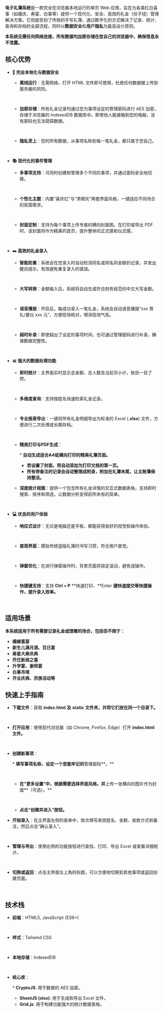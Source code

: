 **电子礼簿系统**是一款完全在浏览器本地运行的单页 Web 应用，旨在为各类红白喜事（如婚庆、寿宴、白事等）提供一个现代化、安全、高效的礼金（份子钱）管理解决方案。它彻底告别了传统的手写礼簿，通过数字化的方式解决了记录、统计、查询和存档的全部流程，同时以**数据安全**和**用户隐私**为最高设计原则。

**本系统无需任何网络连接，所有数据均加密存储在您自己的浏览器中，确保信息永不泄露。**

## 核心优势

* **🥇 完全本地化与数据安全**
  
  * ​**离线运行**：无需网络，打开 HTML 文件即可使用，杜绝任何数据被上传到服务器的风险。
    
    ​
  * ​**加密存储**：所有礼金记录均通过您为事项设定的管理密码进行 AES 加密，存储于浏览器的 IndexedDB 数据库中。即使他人能接触到您的电脑，没有密码也无法窥探数据。
    
    ​
  * ​**隐私至上**：您的所有数据，从事项名称到每一笔礼金，都只属于您自己。
    
    ​
* **📚 现代化的事件管理**
  
  * ​**多事项支持**：可同时创建和管理多个不同的事项，并通过密码安全地切换。
    
    ​
  * ​**个性化主题**：内置“喜庆红”与“肃穆灰”两套界面风格，一键适应不同场合的氛围需求。
    
    ​
  * ​**封面定制**：支持为每个事项上传专属的横向封面图。在打印或导出 PDF 时，该封面将作为精美的首页，提升整体的正式感和仪式感。
    
    ​
* **✒️ 高效的礼金录入**
  
  * ​**智能防重**：系统会在您录入时自动检测同名或同名同金额的记录，并发出醒目提示，有效避免重复录入的错误。
    
    ​
  * ​**大写转换**：金额输入后，系统将自动生成符合财务规范的中文大写金额。
    
    ​
  * ​**语音播报**：开启后，每成功录入一笔礼金，系统会自动语音播报“xxx 贺礼/奠仪 xxx 元”，方便现场核对，增添现场气氛。
    
    ​
  * ​**超时补录**：即使超出了设定的事项时间，也可通过管理密码进行补录，确保数据完整性。
    
    ​
* **📊 强大的数据处理功能**
  
  * ​**即时统计**：主界面实时显示总金额、总人数及当前页小计，账目一目了然。
    
    ​
  * ​**多维度查询**：支持按姓名快速检索礼金记录。
    
    ​
  * ​**专业报表导出**：一键将所有礼金明细导出为标准的 Excel (**.xlsx**) 文件，方便进行二次处理或长期存档。
    
    ​
  * ​**精美打印与PDF生成**：
    
    ​* **自动生成适合A4纸横向打印的精美礼簿页面。**
    
    * **若设置了封面，将自动添加为打印文档的第一页。**
    * **所有带备注的记录会自动整理成附录，附加在礼簿末尾，让主账簿保持整洁。**
  * ​**深度统计视图**：提供一个包含所有礼金详情的交互式数据表格，支持即时搜索、排序和筛选，让数据分析变得前所未有的简单。
    
    ​
* **💻 优良的用户体验**
  
  * ​**响应式设计**：无论是电脑还是平板，都能获得良好的视觉和操作体验。
    
    ​
  * ​**直观界面**：模拟传统竖版礼簿的书写习惯，符合用户直觉。
    
    ​
  * ​**弹窗优化**：在进行弹窗操作时，背景页面将锁定滚动，避免误操作。
    
    ​
  * ​**快捷键支持**：支持 **Ctrl + P** **快速打印、**Enter **键快速提交等快捷操作，提升录入效率。**
    
    ​

## 适用场景

**本系统适用于所有需要记录礼金或馈赠的场合，包括但不限于：**

* **婚嫁喜宴**
* **新生儿满月酒、百日宴**
* **寿星大寿庆典**
* **乔迁新居之喜**
* **升学宴、谢师宴**
* **白事吊唁**
* **开业庆典、宗族活动等**

## 快速上手指南

* ​**下载文件**：获取 **index.html** **及** **static** **文件夹，并将它们放在同一个目录下。**
  
  ​
* ​**打开应用**：使用现代浏览器（如 Chrome, Firefox, Edge）打开 **index.html** **文件。**
  
  ​
* ​**创建新事项**：
  
  ​* ​**填写事项名称、设定一个您能牢记的**管理密码**。**
  
  ​
  
  * ​**在“更多设置”中，根据需要选择界面风格，并**上传一张横向的图片作为封面**（可选）。**
    
    ​
  * **点击“创建并进入”按钮。**
* ​**开始录入**：在主界面左侧的表单中，依次填写来宾姓名、金额、收款方式和备注，然后点击“确认录入”。
  
  ​
* ​**管理与导出**：使用右侧的功能按钮进行查找、打印、导出 Excel 或查看详细统计。
  
  ​
* ​**切换或返回**：点击主界面左上角的标题，可以方便地切换到其他事项或返回创建页面。
  
  ​

## 技术栈

* ​**前端**：HTML5, JavaScript (ES6+)
  
  ​
* ​**样式**：Tailwind CSS
  
  ​
* ​**本地存储**：IndexedDB
  
  ​
* ​**核心库**：
  
  ​* **CryptoJS**: 用于数据的 AES 加密。
  
  * **SheetJS (xlsx)**: 用于生成和导出 Excel 文件。
  * **Grid.js**: 用于构建功能强大的统计数据表格。
